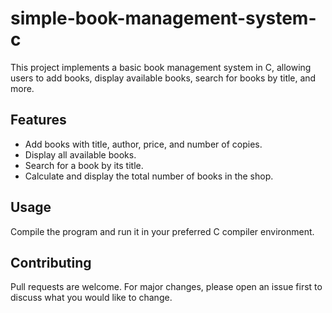 # simple-book-management-system-c
This project implements a basic book management system in C, allowing users to add books, display available books, search for books by title, and more.

## Features

- Add books with title, author, price, and number of copies.
- Display all available books.
- Search for a book by its title.
- Calculate and display the total number of books in the shop.

## Usage

Compile the program and run it in your preferred C compiler environment.

## Contributing

Pull requests are welcome. For major changes, please open an issue first to discuss what you would like to change.
